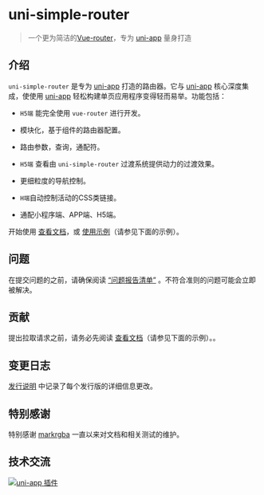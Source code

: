 # uni-simple-router

> 一个更为简洁的[Vue-router](https://router.vuejs.org/zh/)，专为 [uni-app](https://uniapp.dcloud.io/) 量身打造

## 介绍

`uni-simple-router` 是专为 [uni-app](https://uniapp.dcloud.io/) 打造的路由器。它与 [uni-app](https://uniapp.dcloud.io/) 核心深度集成，使使用 [uni-app](https://uniapp.dcloud.io/) 轻松构建单页应用程序变得轻而易举。功能包括：

* `H5端` 能完全使用 `vue-router` 进行开发。

* 模块化，基于组件的路由器配置。

* 路由参数，查询，通配符。

* `H5端` 查看由 `uni-simple-router` 过渡系统提供动力的过渡效果。

* 更细粒度的导航控制。

* `H端`自动控制活动的CSS类链接。

* 通配小程序端、APP端、H5端。


开始使用 [查看文档](http://hhyang.cn)，或 [使用示例](https://github.com/SilurianYang/uni-simple-router/tree/master/examples)（请参见下面的示例）。

## 问题
在提交问题的之前，请确保阅读 [“问题报告清单”](https://github.com/SilurianYang/uni-simple-router/issues/new?assignees=&labels=&template=bug_report.md&title=) 。不符合准则的问题可能会立即被解决。

## 贡献
提出拉取请求之前，请务必先阅读 [查看文档](http://hhyang.cn)（请参见下面的示例）。。

## 变更日志
[发行说明](https://github.com/SilurianYang/uni-simple-router/releases) 中记录了每个发行版的详细信息更改。

## 特别感谢

特别感谢 [markrgba](https://github.com/markrgba) 一直以来对文档和相关测试的维护。

## 技术交流

<a target="_blank" href="//shang.qq.com/wpa/qunwpa?idkey=0f4d7f38e5d15dd49bf7c3032c80ed3f54ecfa3dd800053d6ae145c869f9eb47"><img border="0" src="//pub.idqqimg.com/wpa/images/group.png" alt="uni-app  插件" title="uni-app  插件"></a>
